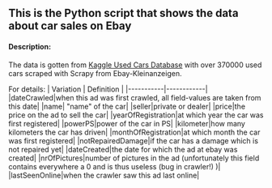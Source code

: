 ## This is the Python script that shows the data about car sales on Ebay
#### **Description:**

The data is gotten from [Kaggle Used Cars Database](https://www.kaggle.com/orgesleka/used-cars-database) with over 370000 used cars scraped with Scrapy from Ebay-Kleinanzeigen.

For details:
| Variation | Definition |
|-----------|------------|
|dateCrawled|when this ad was first crawled, all field-values are taken from this date|
|name| "name" of the car|
|seller|private or dealer|
|price|the price on the ad to sell the car|
|yearOfRegistration|at which year the car was first registered|
|powerPS|power of the car in PS|
|kilometer|how many kilometers the car has driven|
|monthOfRegistration|at which month the car was first registered|
|notRepairedDamage|if the car has a damage which is not repaired yet|
|dateCreated|the date for which the ad at ebay was created|
|nrOfPictures|number of pictures in the ad (unfortunately this field contains everywhere a 0 and is thus useless (bug in crawler!) )|
|lastSeenOnline|when the crawler saw this ad last online|
